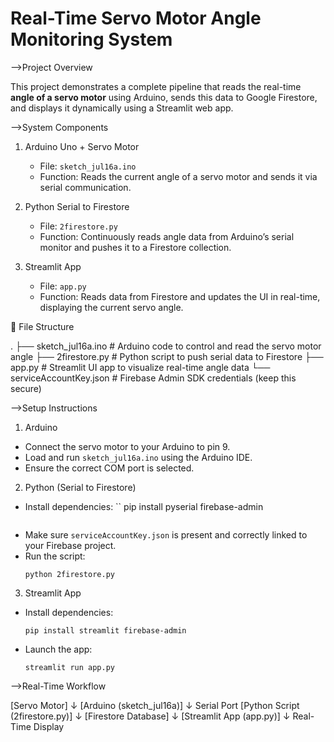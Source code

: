 # Real-Time Servo Motor Angle Monitoring System

-->Project Overview

This project demonstrates a complete pipeline that reads the real-time **angle of a servo motor** using Arduino, sends this data to Google Firestore, and displays it dynamically using a Streamlit web app.


-->System Components

1. Arduino Uno + Servo Motor
   - File: `sketch_jul16a.ino`  
   - Function: Reads the current angle of a servo motor and sends it via serial communication.

2. Python Serial to Firestore 
   - File: `2firestore.py`  
   - Function: Continuously reads angle data from Arduino’s serial monitor and pushes it to a Firestore collection.

3. Streamlit App 
   - File: `app.py`  
   - Function: Reads data from Firestore and updates the UI in real-time, displaying the current servo angle.

📂 File Structure

.
├── sketch_jul16a.ino       # Arduino code to control and read the servo motor angle
├── 2firestore.py           # Python script to push serial data to Firestore
├── app.py                  # Streamlit UI app to visualize real-time angle data
└── serviceAccountKey.json  # Firebase Admin SDK credentials (keep this secure)


-->Setup Instructions

1. Arduino

- Connect the servo motor to your Arduino to pin 9.
- Load and run `sketch_jul16a.ino` using the Arduino IDE.
- Ensure the correct COM port is selected.

2. Python (Serial to Firestore)

- Install dependencies:
  ``
  pip install pyserial firebase-admin
  ```
- Make sure `serviceAccountKey.json` is present and correctly linked to your Firebase project.
- Run the script:
  ```
  python 2firestore.py
  ```

3. Streamlit App

- Install dependencies:
  ```
  pip install streamlit firebase-admin
  ```
- Launch the app:
  ```
  streamlit run app.py
  ```


-->Real-Time Workflow

[Servo Motor] 
     ↓
[Arduino (sketch_jul16a)] 
     ↓ Serial Port
[Python Script (2firestore.py)] 
     ↓
[Firestore Database]
     ↓
[Streamlit App (app.py)]
     ↓
Real-Time Display
